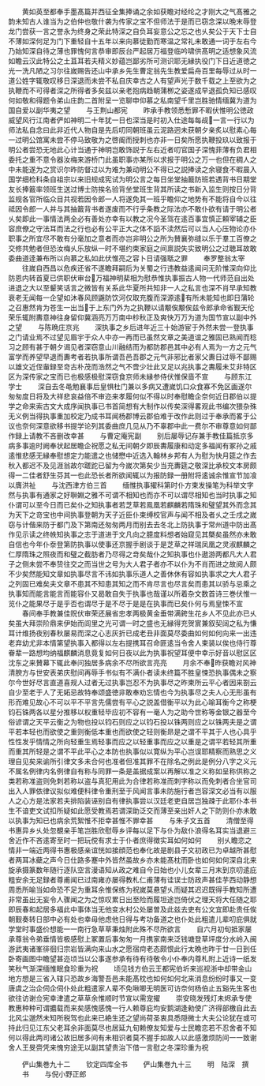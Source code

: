 <!-- { "loadSidebar": true } -->
　　黄如英至都奉手墨髙篇并西征全集捧诵之余如获瞻对经纶之才刚大之气髙雅之韵未知古人谁当为之伯仲也敬什袭为传家之宝不但师法于是而已窃念深以晩末辱登龙门尝获一言之誉永为终身之荣此特深之自负耳妄意公之忘之也乆矣公于天下士自不薄如深何足为门下重轻自十五年以来向慕徒勤而寒温之常礼未敢通一词于左右今乃始知深自待之薄也罪愧何言恭审即辰台严起居万福登临吟啸供髙明之适想象风流如瞻云汉此特公之土苴耳若夫精义妙蕴岂鄙劣所可测识耶无縁执役门下日近道徳之光一洗凡陋之习尔往嵗赐告还山中承乡先生曹定翁先生教爱扁舟百里每辱过从时一道公姓字辄敬叹移日深退而未尝不私自庆幸古之人有望声光于数千载之上至欲为之执鞭而不可得者深之所得者多矣兹以亲老抱病趋朝蒲栁之姿遂成早退孤负知已感叹何如敬和得题令弟山庄韵二首附呈一览聊申仰慕之私南望千里岂胜驰情缅冀为道为国自爱以副华夷之望
　　与王荆山都宪
　　昨承手教领悉慙罪不暇伏惟明公徳政威望风行江南者俨如神明二十年犹一日也深当是时初入仕途每每觇一言一行以为师法私自念曰此非近代人物自是先后叨同朝班虽云泥路迥未获朝夕亲炙以慰素心每一过明公馆寓未尝不停马致敬为之啓阍而授刺也亦非一日矣所愿执鞭投玖以致报于明公者尝恐无地此心计当通于神明岂敢饰説于左右近者叨官国子深愧菲薄有负君相委托之重不意令器汝梅来游桥门此虽职事亦某所以求报于明公之万一也但在稠人之中未能遂为之赏识尔昨防督过以为难为兼动明公不得已之説捧读之余寝食不暇晨入国学细检科条自祖宗以来旧规成宪试为明公言之每日坐堂抽籖防班若遇背书日期堂友长捧籖率领班生送过博士防挨名验背坐堂班生背其所读之书新入监生则按日分背监规各官所临众目共视若因令郎一人将遂免其一班乎瞻仰之地势有不能将自今以往祗因令郎一人并与其抽籖背书者遂废而不行乎条教之际法亦不敢仆欲有请于明公者乆矣即此一事情法两全必有善处亦幸有以教之况今圣驾在逺百事宜慎正頼宰辅之臣容庶僚之守法耳而法之行也必有公平正大之体不謟不渎然后可以当人心压物论亦仆职事之所宜尽不敢有分毫加之意者而亦岂非明公之所为賛襄弥缝以乐于羣工百僚之交修共勉者但恐汝梅乆乐放纵一时不堪约束家庭之间禀説失实致明公之过聴耳故敢委曲道逹兼布所以向慕之私如此伏惟亮之容卜日请强聒之罪
　　奉罗整翁太宰
　　往嵗自西昌以危疾还省不遂瞻拜嗣后为关蜀之行违教益逺闻问无阶惟深向仰比防恩内转首夏已供职伏审台万福神明棐相为慰恭惟执事振古人物一代师范自出处进退之大以至颦笑话言之微皆有关系此华夏所共知非一人之私言也深不肖早承知教衰老无闻每一企望如沐春风顾鼷防饮河仅取充腹而深源逺有所未能知也即日蒲轮之召惠然肯为苍生一出当于上东门外为之执鞭以请颙俟颙俟兹令郎承命省觐天伦荣乐辄附夀意神往身留仰冀涵亮万万南中杪秋正及爽快万万为道为国节宣以副中外之望
　　与陈晩庄京兆
　　深执事之乡后进年近三十始游宦于外然未尝一登执事之门请业焉不过望见眉宇于众人中亦一再而已虽然文章之美道谊之雅固已熟闻而稔习之顾有甚于朝夕谒见者深窃意山川融结而为都防郡邑其中必有人焉为一方之元气富学而养望早退而夀考者若执事所谓吾邑吾郡之元气非邪比者家父夀日过辱不鄙赐以雄文近侄軰録至竒古朴茂而浩然之气不啻少壮此又足以兆执事之夀履未艾非特区区为深传家之宝而已也极感极慰深窃食京师未縁参侍伏惟保啬不宣
　　与顾东江学士
　　深自去冬黾勉襄事后皇惧杜门兼以多病又遭嵗饥口众食寡不免区画遂尔匆匆度日将及大祥悲哀益倍不审迩来孝履何似不得以时奉慰瞻企奈何近日郡伯以提学之命来索古文大成序闻执事已书首简想有大制作以传矣深得畧观此书编次猥杂殊无义例当得执事重加校定乃成书耳闻杨郡博云郡伯难于改作此则过于奉承而畧于公议也奈何深意欲移书提学论列其委曲庶几见从乃不辜郡中此一费尔不审尊意如何鄙作録上请教不吝删改幸甚
　　与曹定庵宪副
　　别后屡辱记存兼手教佳篇抵京多病多事逾时阙奉状起居瞻企祝愿之私无间朝夕即辰夀履康和动定多福闻有冢孙之戚逺惟悲感无縁奉慰想定力能遣之也储懋中近选入翰林乡邦有人为慰为快月筵之作去秋入都迟不及见涯翁故尔蹉跎已留为今嵗次第矣少当充夀筵之敬深比承校文本房颇得一二佳者舒生芬其一也此恐长者所欲闻辄以为报防録一册附将逺诚余惟宣节加飡以膺洪祉
　　与沈西津方伯三首
　　缅惟执事擢科第时仆方束发操笔为科举文字然与执事有通家之好聨婣之雅不可谓不相知也而亦不可以谓尽相知也当时执事之知仆谓可以至今日而已矣仆之知执事者若芝草若鳯凰若麒麟若隋珠和璧望其外而念其为天下之竒宝也中间执事登朝为天子近臣仆束缚校官声与闻不相及者乆之壬戌之嵗窃与计偕来防于都门及下第南还匆匆两月而别去去冬北上防执事于常州道中防出髙作见示读之终帙知执事之志于道进于文凡向之臆度料想者始窥见其槩矣虽然亦未敢自信也今年仆沗登第防执事以使事还京握手剧谈于是芝草之祥瑞凤凰之灵淑麒麟之仁厚隋珠之照夜而和璧之截肪者乃尽得之竒矣哉仆之知执事也仆遨游两都凡大人君子之侧未尝不奉贽往交之而当世之号为大人君子者亦不以仆为不肖而进之故阅人颇不少矣然能知文章如执事尽言不讳如执事乐道人之善休休有容如执事求之大人君子之列固已难矣夫文章不患其不知患其知之而不肯尽言也尽言矣而患其以骄与忌乘之执事知而能言能言而能容仆又曷敢自失于执事也哉谨以所着杂文数首诗三巻伏惟一览仆之能果尽于是乎否也谓尽于是不尽于是是在执事而已矣仆何与焉皇悚不宣
　　春间奉手教兼佳贶伏审荣还展省忠孝两极黄金垂带满銙生花乡人不见此亦已乆矣虽大拜崇阶鼎来伊始而闾里之光可谓一时之盛也无縁得充贺賔兼叙契阔之私为慊耳计维扬夜别春秋屡易而深之心志灰折已成老丑非面莫尽委曲如何如何向来一出违老弃幼尤非本情第望执事入都得以左右提携耳召命匪逺当令舍人束装以俟也侍行尊眷辈一路想均纳福麒麟消息竟复如何日夜以此为执事祝望耳便中幸示好音以慰区区沈东之来賛幕下辄此奉问独居多病余不尽所欲言亮亮
　　月余不奉昨获瞻对风神清腴方与世安表弟庆慰间再辱手书似有不满仆者读未终篇不胜皇悚恐执事偶未之察尔今世好尽言直道喜规人过者无过执事岂忍不为执事尽之昨柬所云平心者因来劄云自少至老于人了无妬忌故特奉颂盛徳非敢奉劝忘情也今为执事尽之夫人心无形虽有形而难见故心不可以平不平言先儒尝有平心之説盖借衡平以为此心喻耳衡今之称梗钧石铢两各以星分推移以权重轻毕应初不容有一毫人为之助今世称等金银之器至今俗谚谓之天平云衡之为物也投以钧石则应之以钧石投以铢两则应之以铢两夫是之谓平若本轻也而欲使之重则衡低本重也而欲使之轻则衡昻是之谓不平其于人也心具乎性性发乎情情之所向轻重生焉轻事而应之以轻重事而应之以重是之谓平若轻其所重而重其所轻是之谓不平此平心之本防也执事似以寛纵为平心岂误耶精察而熟思之义理自见矣来谕所引律文多未合何也准者但准其罪不在除名之例此是例分八字之义元不属名例律内名例律自有称与同罪一条是盖据成案以再解以准之义称如呈称供称之类若称准盗则免刺若称以盗与真犯用此为合律若称准而刺字称以而免刺者合坐官司出入人罪依律议拟似难便科律令重刑至于风闻言事未防施行者岂容深文必当有以服人之心方是法家若夫排陷装诬别自有律执事尝以汉廷老吏自居岂独疎于此耶仆本书生不谙吏文试扣所疑如此愿受教焉若谓深助泛交而薄至亲出奸人之下防则仆亦未敢以执事为知已也病余荒絮惟不拒幸甚惟不罪幸甚
　　与朱子文五首
　　清僧至得书惠异乡乆处忽覩亲手笔岂胜欣慰辱乡评每以足下与仆为敌仆浪得名耳实当退避三舍近作不吝逺寄至时一把玩傥有求士于仆者庶得徴实耳如何如何
　　别乆瞻恋之情非一端近两得书惠极感亲谊恍如接顔范也奉化故是剧县子文初政已为卓越所甚慰者两耳冰蘗之声今日仕路多蹇中外皆然虽故乡亦未能髙枕而卧也如何如何深自北来旋承摄篆数年随行逐队空言漫语知从政之难自今日始也小儿女辈三月末到京叨逺庇粗安余无足録者尊甫闻已过南雍亦屡得教札仁甫薄有诖误士防政声甚佳芋西动静想周悉所喻当如命恐不足为重耳余惟保练为祝嵗莫悬望乆而疑其迟迟既得手教知所遭非常虽出无妄令人骤闻之为之惊叹累日出至险而履坦途岂倚伏之理天将大任随之耶即辰春和起居多福此中事体当无他变水村公处屡曽及此兹去吏有公文宜即赴贵任俟朝觐奏转日部中必有处也幸毋他虑他日得与考功备道之也仆处此粗遣儿辈叨庇俱就学堂时事盛价想能一一南行急草草秉烛附此殊不尽所欲言
　　自六月初旬抵家屡承尊翁令弟垂情皆极感慰上冢置后事匆匆一月携家南来泛钱塘登草坪度分水岭入闽游武夷诸峯徘徊归宗岩皆满向来山水之愿宿疴老态颇恨此行太晩也昨于廿一日到任卧寄画图中瞻望甚迩顷当以公事遂参承有待有待敬令小仆奉内尊札附上近诗一纸发笑秋气渐深缅惟眠食珍重为祝
　　顷见钱方伯云王都宪伯圻来巡视浙中却带金山地方想是三省入辖只恐故乡海警吾邑未能髙枕也如何如何北来消息纷纷时事又一变唐虞之治企伺企伺仆处此粗遣家人辈不免啾唧无明医可访奈何杨伯止五谿先生客也欲往访谢佥宪幸津遣之草草余惟顺时节宣以需宠擢
　　崇安晓发残灯未烬承专使教惠种种可谓攟载而来矣感愧感愧一行人赖尊庇均安鹅湖逢勑使广济得部檄自此去北风尘邈然未知所税驾也此来已絶生还之望尚荷圣衷具悉隠微士大夫公论犹在或可持此归见江东父老耳余非面莫尽也居延九旬赖僚友知爱与士民瞻恋若不忍舍者不知何以得此两司诸公故旧居多间有未相识者莫不握手如故人以此感激烦防间一一致谢舍人王旻赍凭来愧穷途无以副其望贵治下借一言慰之冬深珍重为祝











　　俨山集巻九十二
　　钦定四库全书
　　俨山集巻九十三
　　明　陆深　撰
　　书
　　与倪小野正郎
